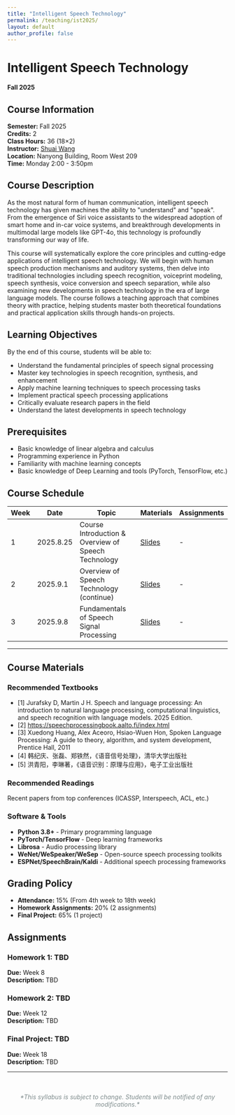 ```yaml
---
title: "Intelligent Speech Technology"
permalink: /teaching/ist2025/
layout: default
author_profile: false
---
```


# Intelligent Speech Technology
**Fall 2025**

## Course Information

**Semester:** Fall 2025  
**Credits:** 2  
**Class Hours:** 36 (18×2)  
**Instructor:** [Shuai Wang](/)  
**Location:** Nanyong Building, Room West 209  
**Time:** Monday 2:00 - 3:50pm

## Course Description

As the most natural form of human communication, intelligent speech technology has given machines the ability to "understand" and "speak". From the emergence of Siri voice assistants to the widespread adoption of smart home and in-car voice systems, and breakthrough developments in multimodal large models like GPT-4o, this technology is profoundly transforming our way of life.

This course will systematically explore the core principles and cutting-edge applications of intelligent speech technology. We will begin with human speech production mechanisms and auditory systems, then delve into traditional technologies including speech recognition, voiceprint modeling, speech synthesis, voice conversion and speech separation, while also examining new developments in speech technology in the era of large language models. The course follows a teaching approach that combines theory with practice, helping students master both theoretical foundations and practical application skills through hands-on projects.

## Learning Objectives

By the end of this course, students will be able to:

- Understand the fundamental principles of speech signal processing
- Master key technologies in speech recognition, synthesis, and enhancement
- Apply machine learning techniques to speech processing tasks
- Implement practical speech processing applications
- Critically evaluate research papers in the field
- Understand the latest developments in speech technology

## Prerequisites

- Basic knowledge of linear algebra and calculus
- Programming experience in Python
- Familiarity with machine learning concepts
- Basic knowledge of Deep Learning and tools (PyTorch, TensorFlow, etc.)

## Course Schedule


| Week | Date | Topic | Materials | Assignments |
|------|------|-------|-----------|-------------|
| 1 | 2025.8.25 | Course Introduction & Overview of Speech Technology | [Slides](/assets/slides/01-02.pdf) | - |
| 2 | 2025.9.1 | Overview of Speech Technology (continue) | [Slides](/assets/slides/01-02.pdf) | - |
| 3 | 2025.9.8 | Fundamentals of Speech Signal Processing | [Slides](/assets/slides/03.pdf) | - |
---


## Course Materials

### Recommended Textbooks
- [1] Jurafsky D, Martin J H. Speech and language processing: An introduction to natural language processing, computational linguistics, and speech recognition with language models. 2025 Edition.
- [2] https://speechprocessingbook.aalto.fi/index.html
- [3] Xuedong Huang, Alex Aceoro, Hsiao-Wuen Hon, Spoken Language Processing: A guide to theory, algorithm, and system development, Prentice Hall, 2011
- [4] 韩纪庆、张磊、郑铁然，《语音信号处理》，清华大学出版社
- [5] 洪青阳，李琳著，《语音识别：原理与应用》，电子工业出版社

### Recommended Readings
Recent papers from top conferences (ICASSP, Interspeech, ACL, etc.)

### Software & Tools
- **Python 3.8+** - Primary programming language
- **PyTorch/TensorFlow** - Deep learning frameworks
- **Librosa** - Audio processing library
- **WeNet/WeSpeaker/WeSep** - Open-source speech processing toolkits
- **ESPNet/SpeechBrain/Kaldi** - Additional speech processing frameworks

## Grading Policy

- **Attendance:** 15% (From 4th week to 18th week)
- **Homework Assignments:** 20% (2 assignments)
- **Final Project:** 65% (1 project)

## Assignments

### Homework 1: TBD
**Due:** Week 8  
**Description:** TBD

### Homework 2: TBD
**Due:** Week 12  
**Description:** TBD

### Final Project: TBD
**Due:** Week 18  
**Description:** TBD



---

<div style="text-align: center; color: #7f8c8d; font-style: italic; margin-top: 3rem;">
  *This syllabus is subject to change. Students will be notified of any modifications.*
</div>
